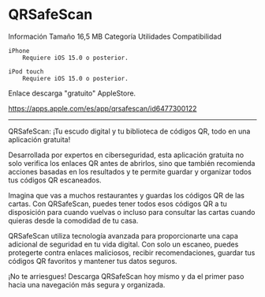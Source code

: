 # QRSafeScan
Información
Tamaño
16,5 MB
Categoría
Utilidades 
Compatibilidad

    iPhone
        Requiere iOS 15.0 o posterior. 

    iPod touch
        Requiere iOS 15.0 o posterior. 

Enlace descarga "gratuito" AppleStore.
        
https://apps.apple.com/es/app/qrsafescan/id6477300122

-------------------------------
QRSafeScan: ¡Tu escudo digital y tu biblioteca de códigos QR, todo en una aplicación gratuita!

Desarrollada por expertos en ciberseguridad, esta aplicación gratuita no solo verifica los enlaces QR antes de abrirlos, sino que también recomienda acciones basadas en los resultados y te permite guardar y organizar todos tus códigos QR escaneados.

Imagina que vas a muchos restaurantes y guardas los códigos QR de las cartas. Con QRSafeScan, puedes tener todos esos códigos QR a tu disposición para cuando vuelvas o incluso para consultar las cartas cuando quieras desde la comodidad de tu casa.

QRSafeScan utiliza tecnología avanzada para proporcionarte una capa adicional de seguridad en tu vida digital. Con solo un escaneo, puedes protegerte contra enlaces maliciosos, recibir recomendaciones, guardar tus códigos QR favoritos y mantener tus datos seguros.

¡No te arriesgues! Descarga QRSafeScan hoy mismo y da el primer paso hacia una navegación más segura y organizada.
